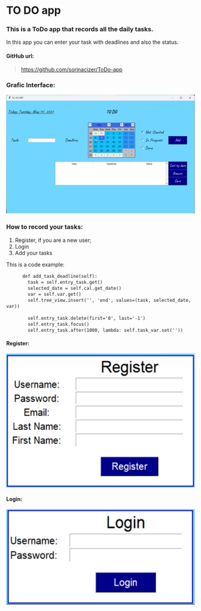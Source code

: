 # TO DO app

### This is a ToDo app that records all the daily tasks. 
In this app you can enter your task with deadlines and also the status.

#### GitHub url: 
> https://github.com/sorinacizer/ToDo-app

### Grafic Interface:
![img.png](./data/img.png)

### How to record your tasks:
1. Register, if you are a new user;
2. Login
3. Add your tasks

This is a code example:
```commandline
      def add_task_deadline(self):
        task = self.entry_task.get()
        selected_date = self.cal.get_date()
        var = self.var.get()
        self.tree_view.insert('', 'end', values=(task, selected_date, var))

        self.entry_task.delete(first='0', last='-1')
        self.entry_task.focus()
        self.entry_task.after(1000, lambda: self.task_var.set(''))
```

#### Register:
![img_4.png](./data/img_2.png)

#### Login:
![img.png](./data/img3.png)
